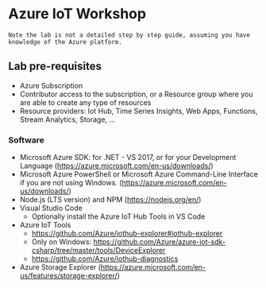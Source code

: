# Azure IoT Workshop

    Note the lab is not a detailed step by step guide, assuming you have knowledge of the Azure platform.

## Lab pre-requisites

- Azure Subscription
- Contributor access to the subscription, or a Resource group where you are able to create any type of resources
- Resource providers: Iot Hub, Time Series Insights, Web Apps, Functions, Stream Analytics, Storage, ...

### Software

- Microsoft Azure SDK: for .NET - VS 2017, or for your Development Language (https://azure.microsoft.com/en-us/downloads/) 
- Microsoft Azure PowerShell or Microsoft Azure Command-Line Interface if you are not using Windows. (https://azure.microsoft.com/en-us/downloads/)
- Node.js (LTS version) and NPM (https://nodejs.org/en/)
- Visual Studio Code
    - Optionally install the Azure IoT Hub Tools in VS Code
- Azure IoT Tools
    - https://github.com/Azure/iothub-explorer#iothub-explorer
    - Only on Windows: https://github.com/Azure/azure-iot-sdk-csharp/tree/master/tools/DeviceExplorer
    - https://github.com/Azure/iothub-diagnostics
- Azure Storage Explorer (https://azure.microsoft.com/en-us/features/storage-explorer/)





